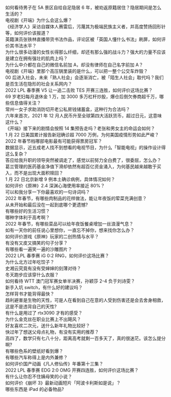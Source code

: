 如何看待男子在 5A 景区自给自足隐居 6 年，被劝返原籍居住？隐居期间是怎么生活的？  
电视剧《开端》为什么会这么爆？  
《经济学人》采访自媒体人赛雷后，污蔑其为极端民族主义者，并高度赞扬回形针等，如何评价该报道？  
英籍演员张铁林直播带货书法作品，评论区被「英国人懂什么书法」刷屏，如何评价其书法水平？  
为什么很多动漫的女性长得那么纤细，却还有那么强的战斗力？强大的力量不应该是建立在拥有强壮的肌肉上吗？  
为什么中介都在自己的微信名前加 A，却没有律师在自己名字前加 A？  
电视剧《开端》里那个高压锅里装的是什么，可以把一整个公交车炸毁？  
00 后进入社会，未来「熟人社会」会逐渐消亡，被「陌生人社会」取代吗？我们是否生活在隐形的社会关系网内？  
2022 LPL 春季赛 V5 让一追二击败 TES 开赛三连胜，如何评价这场比赛？  
69 岁老妇每月退休金 1 万，加 3000 多万杠杆炒股，爆仓后倒欠券商超千万，哪些信息值得关注？  
常州一女子求助消防切开老公私房钱储蓄盒，这种行为合法吗？  
六年来首次，2021 年 12 月人民币升至全球第四大活跃货币，超过日元，这意味这什么？  
《开端》接下来的剧情会按照 14 集预告走吗？老张和男女主的命运会如何？  
1 月 22 日美国累计报告新冠确诊超 7000 万例，为何美国疫情形势如此严峻？  
2022 年春节档哪部电影最有可能获得票房冠军？  
数据显示，近五成老人找不到想看的电视节目，为什么「智能电视」的操作设计得这么复杂？  
答应给我升职的领导突然被调走了，感觉以前努力全白费了，很委屈，怎么办？  
葛兰管理的医药基金净值下滑却依然有超百亿资金涌入，为何基民越来越敢于买入，而不是出现大面积赎回？  
1 月 22 日北京新增 9 例本土确诊病例，具体情况如何？  
如何评价《原神》2.4 深渊心海使用率接近 80%？  
可以和我分享一下你最喜欢的一句诗词吗？  
2022 年春节，有哪些肉制品的花样做法，能让年夜饭的荤菜充满创意？  
从未开始和最后没在一起到底哪个更遗憾?  
有哪些好的生活习惯？  
哪种字体利于高考啊？  
2022 年春节，有哪些菜品可以给年夜饭餐桌增加一丝浪漫气息？  
如有一天你的前任说心里想你，一直忘不掉你，想来找你怎么办？  
如何评价游戏《原神》玩家的二创热情与水平？  
有没有又皮又搞笑的句子分享？  
有哪些看一遍笑一遍的沙雕图片？  
2022 LPL 春季赛 iG 0:2 RNG，如何评价这场比赛？  
为什么北方过年吃饺子？  
史湘云究竟有没有受婶婶的刻薄对待？  
冬天跑步应该穿什么衣服？  
如何看待 WTT 澳门冠军赛女单半决赛，孙颖莎 2-4 负于刘诗雯？  
新手入坑 switch，有什么好的建议吗？  
怎样背书才能背得最快？  
趋利避害是生物的天性，可是人在看到自己在意的人受到伤害还是会去舍身相救，这是不是违背自己的天性?  
有什么是用过了 rtx3090 才有的感受？  
为什么金克丝在职业比赛上不出飓风？  
好友喜欢二次元，送什么新年礼物比较好？  
快过年了想送父母点礼物，有没有实用的推荐？  
高四了，数学只有七八十分，距离高考就剩一百多天了，真的很迷茫。该怎么提分啊?  
有哪些色系的壁纸好看到爆？  
有哪些汽车称得上是内外兼修？  
如何评价国产动画《凡人修仙传》年番第十三集？  
2022 LPL 春季赛 EDG 2:0 OMG 开赛四连胜，如何评价这场比赛？  
有什么让你忍不住姨母笑的小说？  
如何评价《崩坏 3》最新动画短片「阿波卡利斯如是说」？  
哪些东西是 iPad 的必备物品?  
